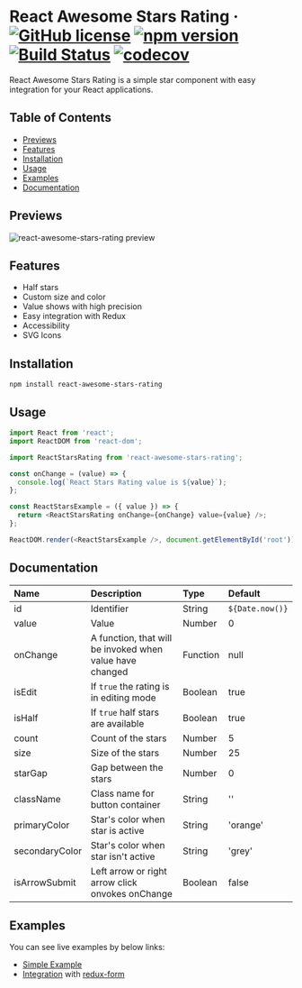 # React Awesome Stars Rating &middot; [![GitHub license](https://img.shields.io/badge/license-MIT-blue.svg)](https://github.com/fedoryakubovich/react-awesome-stars-rating/blob/master/LICENSE) [![npm version](https://img.shields.io/npm/v/react-awesome-stars-rating.svg?style=flat)](https://www.npmjs.com/package/react-awesome-stars-rating) [![Build Status](https://github.com/fedoryakubovich/react-awesome-stars-rating/actions/workflows/tests.yml/badge.svg)](https://github.com/fedoryakubovich/react-awesome-stars-rating/actions/workflows/tests.yml) [![codecov](https://codecov.io/gh/fedoryakubovich/react-awesome-stars-rating/branch/main/graph/badge.svg?token=JPQCSB8NTN)](https://codecov.io/gh/fedoryakubovich/react-awesome-stars-rating)

React Awesome Stars Rating is a simple star component with easy integration for your React applications.

## Table of Contents

- [Previews](#previews)
- [Features](#features)
- [Installation](#installation)
- [Usage](#usage)
- [Examples](#examples)
- [Documentation](#documentation)

## Previews

![react-awesome-stars-rating preview](https://github.com/fedoryakubovich/react-awesome-stars-rating/blob/master/images/gifs/react-awesome-stars-rating.gif)

## Features

- Half stars
- Custom size and color
- Value shows with high precision
- Easy integration with Redux
- Accessibility
- SVG Icons

## Installation

`npm install react-awesome-stars-rating`

## Usage

```javascript
import React from 'react';
import ReactDOM from 'react-dom';

import ReactStarsRating from 'react-awesome-stars-rating';

const onChange = (value) => {
  console.log(`React Stars Rating value is ${value}`);
};

const ReactStarsExample = ({ value }) => {
  return <ReactStarsRating onChange={onChange} value={value} />;
};

ReactDOM.render(<ReactStarsExample />, document.getElementById('root'));
```

## Documentation

| Name           | Description                                              | Type     | Default         |
| :------------- | :------------------------------------------------------- | :------- | :-------------- |
| id             | Identifier                                               | String   | `${Date.now()}` |
| value          | Value                                                    | Number   | 0               |
| onChange       | A function, that will be invoked when value have changed | Function | null            |
| isEdit         | If `true` the rating is in editing mode                  | Boolean  | true            |
| isHalf         | If `true` half stars are available                       | Boolean  | true            |
| count          | Count of the stars                                       | Number   | 5               |
| size           | Size of the stars                                        | Number   | 25              |
| starGap        | Gap between the stars                                    | Number   | 0               |
| className      | Class name for button container                          | String   | ''              |
| primaryColor   | Star's color when star is active                         | String   | 'orange'        |
| secondaryColor | Star's color when star isn't active                      | String   | 'grey'          |
| isArrowSubmit  | Left arrow or right arrow click onvokes onChange         | Boolean  | false           |

## Examples

You can see live examples by below links:

- [Simple Example](https://repl.it/@fedoryakubovich/React-Awesome-Stars-Rating-Simple-Example)
- [Integration](https://repl.it/@fedoryakubovich/React-Awesome-Stars-Rating-Redux-Form-Example) with [redux-form](https://github.com/erikras/redux-form)
